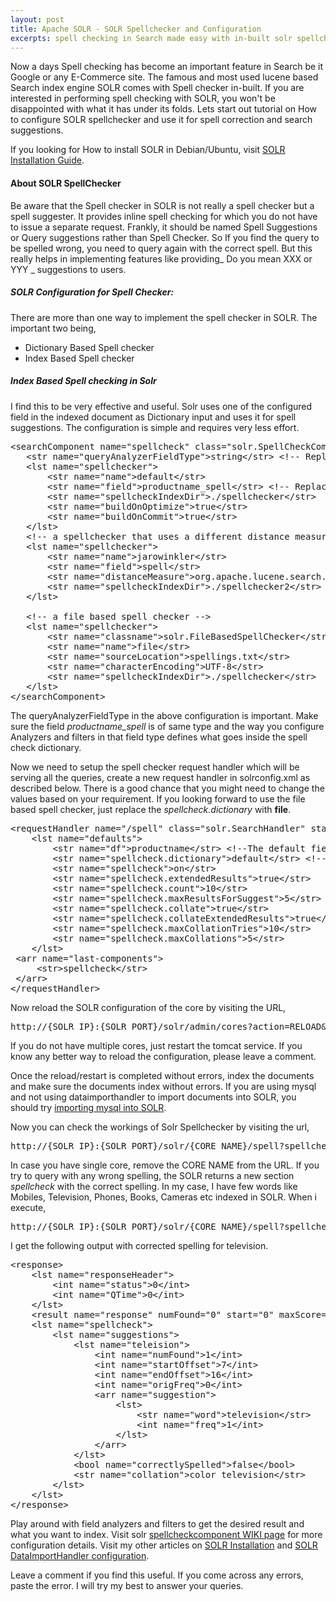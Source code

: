 ```yaml
---
layout: post
title: Apache SOLR - SOLR Spellchecker and Configuration
excerpts: spell checking in Search made easy with in-built solr spellchecker. This post is about types of spell checker and its configuration in solr.
---
```


Now a days Spell checking has become an important feature in Search be it Google or any E-Commerce site. The famous and most used lucene based Search index engine SOLR comes with Spell checker in-built. If you are interested in performing spell checking with SOLR, you won't be disappointed with what it has under its folds. Lets start out tutorial on How to configure SOLR spellchecker and use it for spell correction and search suggestions.

If you looking for How to install SOLR in Debian/Ubuntu, visit [SOLR Installation Guide](http://www.arunchinnachamy.com/apache-solr-installation-and-configuration/ "The Seach Platform, Apache SOLR Installation and Configuration").

#### About SOLR SpellChecker

Be aware that the Spell checker in SOLR is not really a spell checker but a spell suggester. It provides inline spell checking for which you do not have to issue a separate request. Frankly, it should be named Spell Suggestions or Query suggestions rather than Spell Checker. So If you find the query to be spelled wrong, you need to query again with the correct spell. But this really helps in implementing features like providing_ Do you mean XXX or YYY _ suggestions to users.

##### SOLR Configuration for Spell Checker:

There are more than one way to implement the spell checker in SOLR. The important two being,

*   Dictionary Based Spell checker
*   Index Based Spell checker

##### Index Based Spell checking in Solr

I find this to be very effective and useful. Solr uses one of the configured field in the indexed document as Dictionary input and uses it for spell suggestions. The configuration is simple and requires very less effort.
<pre lang="xml" escaped="true">&lt;searchComponent name="spellcheck" class="solr.SpellCheckComponent"&gt;
   &lt;str name="queryAnalyzerFieldType"&gt;string&lt;/str&gt; &lt;!-- Replace with Field Type of your schema --&gt;
   &lt;lst name="spellchecker"&gt;
       &lt;str name="name"&gt;default&lt;/str&gt;
       &lt;str name="field"&gt;productname_spell&lt;/str&gt; &lt;!-- Replace with field name as per your scheme --&gt;
       &lt;str name="spellcheckIndexDir"&gt;./spellchecker&lt;/str&gt;
       &lt;str name="buildOnOptimize"&gt;true&lt;/str&gt;
       &lt;str name="buildOnCommit"&gt;true&lt;/str&gt;
   &lt;/lst&gt;
   &lt;!-- a spellchecker that uses a different distance measure --&gt;
   &lt;lst name="spellchecker"&gt;
       &lt;str name="name"&gt;jarowinkler&lt;/str&gt; 
       &lt;str name="field"&gt;spell&lt;/str&gt;
       &lt;str name="distanceMeasure"&gt;org.apache.lucene.search.spell.JaroWinklerDistance&lt;/str&gt;
       &lt;str name="spellcheckIndexDir"&gt;./spellchecker2&lt;/str&gt;
   &lt;/lst&gt;

   &lt;!-- a file based spell checker --&gt;
   &lt;lst name="spellchecker"&gt;
       &lt;str name="classname"&gt;solr.FileBasedSpellChecker&lt;/str&gt;
       &lt;str name="name"&gt;file&lt;/str&gt;
       &lt;str name="sourceLocation"&gt;spellings.txt&lt;/str&gt;
       &lt;str name="characterEncoding"&gt;UTF-8&lt;/str&gt;
       &lt;str name="spellcheckIndexDir"&gt;./spellchecker&lt;/str&gt;
   &lt;/lst&gt;
&lt;/searchComponent&gt;</pre>
The queryAnalyzerFieldType in the above configuration is important. Make sure the field _productname_spell_ is of same type and the way you configure Analyzers and filters in that field type defines what goes inside the spell check dictionary.

Now we need to setup the spell checker request handler which will be serving all the queries, create a new request handler in solrconfig.xml as described below. There is a good chance that you might need to change the values based on your requirement. If you looking forward to use the file based spell checker, just replace the _spellcheck.dictionary_ with **file**.
<pre lang="xml" escaped="true">&lt;requestHandler name="/spell" class="solr.SearchHandler" startup="lazy"&gt;
    &lt;lst name="defaults"&gt;
        &lt;str name="df"&gt;productname&lt;/str&gt; &lt;!--The default field for spell checking. --&gt;
        &lt;str name="spellcheck.dictionary"&gt;default&lt;/str&gt; &lt;!--default or file or jarowinkler as mentioned above. --&gt;
        &lt;str name="spellcheck"&gt;on&lt;/str&gt;
        &lt;str name="spellcheck.extendedResults"&gt;true&lt;/str&gt; 
        &lt;str name="spellcheck.count"&gt;10&lt;/str&gt;
        &lt;str name="spellcheck.maxResultsForSuggest"&gt;5&lt;/str&gt; 
        &lt;str name="spellcheck.collate"&gt;true&lt;/str&gt;
        &lt;str name="spellcheck.collateExtendedResults"&gt;true&lt;/str&gt; 
        &lt;str name="spellcheck.maxCollationTries"&gt;10&lt;/str&gt;
        &lt;str name="spellcheck.maxCollations"&gt;5&lt;/str&gt; 
    &lt;/lst&gt;
 &lt;arr name="last-components"&gt;
     &lt;str&gt;spellcheck&lt;/str&gt;
 &lt;/arr&gt;
&lt;/requestHandler&gt;</pre>
Now reload the SOLR configuration of the core by visiting the URL,
<pre>http://{SOLR IP}:{SOLR PORT}/solr/admin/cores?action=RELOAD&amp;core={CORE NAME}</pre>
If you do not have multiple cores, just restart the tomcat service. If you know any better way to reload the configuration, please leave a comment.

Once the reload/restart is completed without errors, index the documents and make sure the documents index without errors. If you are using mysql and not using dataimporthandler to import documents into SOLR, you should try [importing mysql into SOLR](http://www.arunchinnachamy.com/apache-solr-mysql-data-import/ "Apache SOLR – SOLR MySQL Data Import").

<span style="color: #ff0000;"></span>

Now you can check the workings of Solr Spellchecker by visiting the url,
<pre>http://{SOLR IP}:{SOLR PORT}/solr/{CORE NAME}/spell?spellcheck=true&amp;qt=spellchecker&amp;spellcheck.accuracy=0.8&amp;spellcheck.collate=true&amp;fl=*%2Cscore&amp;extendedResults=true+&amp;q={YOUR QUERY}</pre>
In case you have single core, remove the CORE NAME from the URL. If you try to query with any wrong spelling, the SOLR returns a new section _spellcheck_ with the correct spelling.
In my case, I have few words like Mobiles, Television, Phones, Books, Cameras etc indexed in SOLR. When i execute,
<pre>http://{SOLR IP}:{SOLR PORT}/solr/{CORE NAME}/spell?spellcheck=true&amp;qt=spellchecker&amp;spellcheck.accuracy=0.8&amp;spellcheck.collate=true&amp;fl=*%2Cscore&amp;extendedResults=true+&amp;q=color teleision</pre>
I get the following output with corrected spelling for television.
<pre lang="xml" escaped="true">&lt;response&gt;
    &lt;lst name="responseHeader"&gt;
        &lt;int name="status"&gt;0&lt;/int&gt;
        &lt;int name="QTime"&gt;0&lt;/int&gt;
    &lt;/lst&gt;
    &lt;result name="response" numFound="0" start="0" maxScore="0.0"/&gt;
    &lt;lst name="spellcheck"&gt;
        &lt;lst name="suggestions"&gt;
            &lt;lst name="teleision"&gt;
                &lt;int name="numFound"&gt;1&lt;/int&gt;
                &lt;int name="startOffset"&gt;7&lt;/int&gt;
                &lt;int name="endOffset"&gt;16&lt;/int&gt;
                &lt;int name="origFreq"&gt;0&lt;/int&gt;
                &lt;arr name="suggestion"&gt;
                    &lt;lst&gt;
                        &lt;str name="word"&gt;television&lt;/str&gt;
                        &lt;int name="freq"&gt;1&lt;/int&gt;
                    &lt;/lst&gt;
                &lt;/arr&gt;
            &lt;/lst&gt;
            &lt;bool name="correctlySpelled"&gt;false&lt;/bool&gt;
            &lt;str name="collation"&gt;color television&lt;/str&gt;
        &lt;/lst&gt;
    &lt;/lst&gt;
&lt;/response&gt;</pre>

Play around with field analyzers and filters to get the desired result and what you want to index. Visit solr [spellcheckcomponent WIKI page](http://wiki.apache.org/solr/SpellCheckComponent "Solr WIKI") for more configuration details. Visit my other articles on [SOLR Installation](http://www.arunchinnachamy.com/apache-solr-installation-and-configuration/ "The Seach Platform, Apache SOLR Installation and Configuration") and [SOLR DataImportHandler configuration](http://www.arunchinnachamy.com/apache-solr-mysql-data-import/ "Apache SOLR – SOLR MySQL Data Import").

Leave a comment if you find this useful. If you come across any errors, paste the error. I will try my best to answer your queries. 
